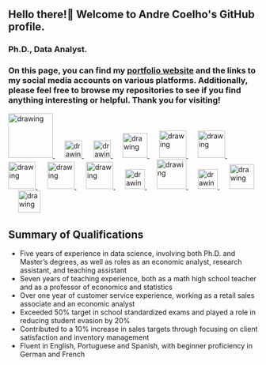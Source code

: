## Hello there!👋 Welcome to Andre Coelho's GitHub profile.
### Ph.D., Data Analyst. 

### On this page, you can find my [portfolio website](https://andreluizcoelho.github.io/andrecoelhoportfolio/) and the links to my social media accounts on various platforms. Additionally, please feel free to browse my repositories to see if you find anything interesting or helpful. Thank you for visiting!


<a href="https://www.linkedin.com/in/andreluizcoelho/">
  <img src="https://res.cloudinary.com/importdata/image/upload/v1595012354/linkedin_t9qiwy.png" alt="drawing" width="90"/>
</a>&nbsp;&nbsp;&nbsp;&nbsp;
<a href="https://www.researchgate.net/profile/Andre-Coelho-18">
  <img src="https://avatars.githubusercontent.com/u/1073651?s=200&v=4" alt="drawing" width="35"/>
</a>&nbsp;&nbsp;&nbsp;&nbsp;
<a href="https://medium.com/@andreluizcoelho">
  <img src="https://res.cloudinary.com/importdata/image/upload/v1595012354/medium_mono_hoz0z5.png" alt="drawing" width="35"/>
</a>&nbsp;&nbsp;&nbsp;&nbsp;
<a href="https://www.sololearn.com/profile/3480148">
  <img src="https://github.com/HenestrosaConH/sololearn/blob/main/docs/icon.png" alt="drawing" width="50"/>
</a>&nbsp;&nbsp;&nbsp;&nbsp;
<a href="https://www.datacamp.com/certificate/DS0029080257651">
  <img src="https://res.cloudinary.com/dyd911kmh/image/upload/v1659085702/Certification/Badges%202022/data-scientist-professional-badge.svg" alt="drawing" width="55"/>
</a>&nbsp;&nbsp;&nbsp;&nbsp;
<a href="https://www.datacamp.com/certificate/DA0022351314693">
  <img src="https://res.cloudinary.com/dyd911kmh/image/upload/v1659085702/Certification/Badges%202022/data-analyst-professional-badge.svg" alt="drawing" width="55"/>
</a>&nbsp;&nbsp;&nbsp;&nbsp;
<a href="https://www.datacamp.com/certificate/DEA0010609524932">
  <img src="https://res.cloudinary.com/dyd911kmh/image/upload/v1682007196/Certification/Badges%202022/data-engineer-associate-badge.svg" alt="drawing" width="55"/>
</a>&nbsp;&nbsp;&nbsp;&nbsp;
<a href="https://app.datacamp.com/profile/andreluizcoelho">
  <img src="https://avatars.githubusercontent.com/u/6276968?s=200&v=4" alt="drawing" width="55"/>
</a>&nbsp;&nbsp;&nbsp;&nbsp;
<a href="https://www.credly.com/earner/earned/badge/c62444b7-f35b-4662-b40f-a1d63cf6d3f9">
  <img src="https://images.credly.com/size/340x340/images/0ab5b829-02ae-4a73-ac82-ab9798fb76e9/157a788a3a7d3880f574c2cdaf0b97d5.png" alt="drawing" width="55"/>
</a>&nbsp;&nbsp;&nbsp;&nbsp;
<a href="https://public.tableau.com/app/profile/andr.co.lho">
  <img src="https://www.svgrepo.com/show/354428/tableau-icon.svg" alt="drawing" width="40"/>
</a>&nbsp;&nbsp;&nbsp;&nbsp;
<a href="https://www.kaggle.com/andreluizcoelho">
  <img src="https://res.cloudinary.com/importdata/image/upload/v1595012924/kaggle_ksaktb.png" alt="drawing" width="60"/>
</a>&nbsp;&nbsp;&nbsp;&nbsp;
<a href="https://learn.365datascience.com/profile/andre-coelho/">
  <img src="https://yt3.googleusercontent.com/LY2g2Zg4GSS0IhUUhBR-_zWrv7W_R0KlulydrFM9YejEM-ac6L7QN2lrC0kqi0rdHNQtESya6g=s176-c-k-c0x00ffffff-no-rj" alt="drawing" width="40"/>
</a>&nbsp;&nbsp;&nbsp;&nbsp;
<a href="https://www.codewars.com/users/andreluizcoelho">
  <img src="https://avatars.githubusercontent.com/u/5387632?s=200&v=4" alt="drawing" width="50"/>
</a>&nbsp;&nbsp;&nbsp;&nbsp;
<a href="https://leetcode.com/andreluizcoelho/">
  <img src="https://leetcode.com/_next/static/images/logo-ff2b712834cf26bf50a5de58ee27bcef.png" alt="drawing" width="45"/>
</a>

<!--

<a href="https://www.datacamp.com/certificate/DAA0012896738267"><img src="https://res.cloudinary.com/dyd911kmh/image/upload/v1659085702/Certification/Badges%202022/data-analyst-associate-badge.svg" alt="drawing" width="55"/>&nbsp;&nbsp;&nbsp;&nbsp

 <a href="https://www.datacamp.com/certificate/DSA0017922244200"><img src="https://res.cloudinary.com/dyd911kmh/image/upload/v1659085702/Certification/Badges%202022/data-scientist-associate-badge.svg" alt="drawing" width="55"/>&nbsp;&nbsp;&nbsp;&nbsp;

<a href="https://www.credly.com/earner/earned/badge/c62444b7-f35b-4662-b40f-a1d63cf6d3f9"><img src="https://images.credly.com/size/340x340/images/0ab5b829-02ae-4a73-ac82-ab9798fb76e9/157a788a3a7d3880f574c2cdaf0b97d5.png" alt="drawing" width="40"/>









 &nbsp;&nbsp;&nbsp;&nbsp;<a href="https://app.datacamp.com/profile/andreluizcoelho"><img src="https://avatars.githubusercontent.com/u/6276968?s=200&v=4" alt="drawing" width="40"/>





&nbsp;&nbsp;&nbsp;&nbsp;<a href="https://twitter.com/andrelrcbmc"><img src="https://res.cloudinary.com/importdata/image/upload/v1595012924/Twitter_Logo_Blue_gbtagu.png" alt="drawing" width="40"/>&nbsp;&nbsp;&nbsp;&nbsp;<a href="https://www.youtube.com/@andreluizcoelho"><img src="https://t.ctcdn.com.br/vGdlfPqw1P6t4B3FEdTg7OPNGxo=/400x400/smart/filters:format(webp)/i612632.png" alt="drawing" width="50"/>&nbsp;&nbsp;&nbsp;&nbsp;<a href="https://pt.duolingo.com/profile/andreluizcoelho"><img src="https://avatars.githubusercontent.com/u/908687?s=200&v=4" alt="drawing" width="50"/>









**PlayingNumbers/PlayingNumbers** is a ✨ _special_ ✨ repository because its `README.md` (this file) appears on your GitHub profile.


Here are some ideas to get you started:

- 🔭 I’m currently working on ...
- 🌱 I’m currently learning ...
- 👯 I’m looking to collaborate on ...
- 🤔 I’m looking for help with ...
- 💬 Ask me about ...
- 📫 How to reach me: ...
- 😄 Pronouns: ...
- ⚡ Fun fact: ...
-->
<!--
**andreluizcoelho/andreluizcoelho** is a ✨ _special_ ✨ repository because its `README.md` (this file) appears on your GitHub profile.

Here are some ideas to get you started:

- 🔭 I’m currently working on ...
- 🌱 I’m currently learning ...
- 👯 I’m looking to collaborate on ...
- 🤔 I’m looking for help with ...
- 💬 Ask me about ...
- 📫 How to reach me: ...
- 😄 Pronouns: ...
- ⚡ Fun fact: ...
-->

## Summary of Qualifications
- Five years of experience in data science, involving both Ph.D. and Master’s degrees, as well as roles as an economic analyst, research assistant, and teaching assistant
- Seven years of teaching experience, both as a math high school teacher and as a professor of economics and statistics
- Over one year of customer service experience, working as a retail sales associate and an economic analyst 
- Exceeded 50% target in school standardized exams and played a role in reducing student evasion by 20%
- Contributed to a 10% increase in sales targets through focusing on client satisfaction and inventory management 
- Fluent in English, Portuguese and Spanish, with beginner proficiency in German and French
